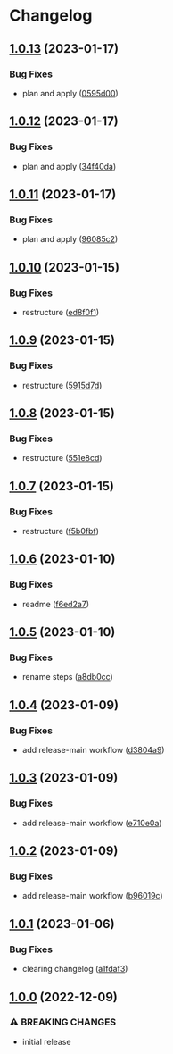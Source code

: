 # Changelog


## [1.0.13](https://github.com/mjheitland/terraform-aws-sns-topic/compare/v1.0.12...v1.0.13) (2023-01-17)


### Bug Fixes

* plan and apply ([0595d00](https://github.com/mjheitland/terraform-aws-sns-topic/commit/0595d00a0e01b42f89395a8d7e7146b8f930ed3d))

## [1.0.12](https://github.com/mjheitland/terraform-aws-sns-topic/compare/v1.0.11...v1.0.12) (2023-01-17)


### Bug Fixes

* plan and apply ([34f40da](https://github.com/mjheitland/terraform-aws-sns-topic/commit/34f40dab0c2acbfa72bac59d749dcdca7e233287))

## [1.0.11](https://github.com/mjheitland/terraform-aws-sns-topic/compare/v1.0.10...v1.0.11) (2023-01-17)


### Bug Fixes

* plan and apply ([96085c2](https://github.com/mjheitland/terraform-aws-sns-topic/commit/96085c251f7e4fc52069d13317b0bf8a7b461451))

## [1.0.10](https://github.com/mjheitland/terraform-aws-sns-topic/compare/v1.0.9...v1.0.10) (2023-01-15)


### Bug Fixes

* restructure ([ed8f0f1](https://github.com/mjheitland/terraform-aws-sns-topic/commit/ed8f0f11f7f96464815eb6e32a68981a2e8ef533))

## [1.0.9](https://github.com/mjheitland/terraform-aws-sns-topic/compare/v1.0.8...v1.0.9) (2023-01-15)


### Bug Fixes

* restructure ([5915d7d](https://github.com/mjheitland/terraform-aws-sns-topic/commit/5915d7d40888b997e9b7029001ce54905e15f9a3))

## [1.0.8](https://github.com/mjheitland/terraform-aws-sns-topic/compare/v1.0.7...v1.0.8) (2023-01-15)


### Bug Fixes

* restructure ([551e8cd](https://github.com/mjheitland/terraform-aws-sns-topic/commit/551e8cd72eb1dfc019d4aa992b9de3c50a9e46a2))

## [1.0.7](https://github.com/mjheitland/terraform-aws-sns-topic/compare/v1.0.6...v1.0.7) (2023-01-15)


### Bug Fixes

* restructure ([f5b0fbf](https://github.com/mjheitland/terraform-aws-sns-topic/commit/f5b0fbf9327911e22558be1407ee84c3cc9779cd))

## [1.0.6](https://github.com/mjheitland/terraform-aws-sns-topic/compare/v1.0.5...v1.0.6) (2023-01-10)


### Bug Fixes

* readme ([f6ed2a7](https://github.com/mjheitland/terraform-aws-sns-topic/commit/f6ed2a7a5bf977afa7cf5ba28babeb90afbb7182))

## [1.0.5](https://github.com/mjheitland/terraform-aws-sns-topic/compare/v1.0.4...v1.0.5) (2023-01-10)


### Bug Fixes

* rename steps ([a8db0cc](https://github.com/mjheitland/terraform-aws-sns-topic/commit/a8db0cc65c89167446a35cf43c74074d3ffb360f))

## [1.0.4](https://github.com/mjheitland/terraform-aws-sns-topic/compare/v1.0.3...v1.0.4) (2023-01-09)


### Bug Fixes

* add release-main workflow ([d3804a9](https://github.com/mjheitland/terraform-aws-sns-topic/commit/d3804a9b7c2ef8610991d77eec53cf9c11f8dd78))

## [1.0.3](https://github.com/mjheitland/terraform-aws-sns-topic/compare/v1.0.2...v1.0.3) (2023-01-09)


### Bug Fixes

* add release-main workflow ([e710e0a](https://github.com/mjheitland/terraform-aws-sns-topic/commit/e710e0a0bca45ef4cf1811218382bd2a6f477325))

## [1.0.2](https://github.com/mjheitland/terraform-aws-sns-topic/compare/v1.0.1...v1.0.2) (2023-01-09)


### Bug Fixes

* add release-main workflow ([b96019c](https://github.com/mjheitland/terraform-aws-sns-topic/commit/b96019c356882ac742510d0ac65ceac16b1ba300))

## [1.0.1](https://github.com/mjheitland/terraform-aws-sns-topic/compare/v1.0.0...v1.0.1) (2023-01-06)


### Bug Fixes

* clearing changelog ([a1fdaf3](https://github.com/mjheitland/terraform-aws-sns-topic/commit/a1fdaf324454fc2cb694982a624ae90dc1d71642))

## [1.0.0](https://github.com/spglobal-innersource/terraform-aws-sns-topic/compare/v0.2.0...v1.0.0) (2022-12-09)

### ⚠ BREAKING CHANGES

* initial release

